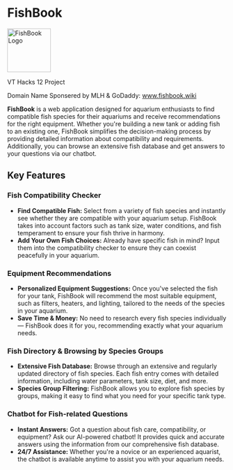# FishBook 
<img src="https://drive.google.com/uc?id=1-gTJ8RmmuYMUi0u5RSUl0DeieszTX1hE" alt="FishBook Logo" width="100" height="100">

VT Hacks 12 Project

Domain Name Sponsered by MLH & GoDaddy: www.fishbook.wiki

**FishBook** is a web application designed for aquarium enthusiasts to find compatible fish species for their aquariums and receive recommendations for the right equipment. Whether you're building a new tank or adding fish to an existing one, FishBook simplifies the decision-making process by providing detailed information about compatibility and requirements. Additionally, you can browse an extensive fish database and get answers to your questions via our chatbot.

## Key Features

### Fish Compatibility Checker
   - **Find Compatible Fish:** Select from a variety of fish species and instantly see whether they are compatible with your aquarium setup. FishBook takes into account factors such as tank size, water conditions, and fish temperament to ensure your fish thrive in harmony.
   - **Add Your Own Fish Choices:** Already have specific fish in mind? Input them into the compatibility checker to ensure they can coexist peacefully in your aquarium.

### Equipment Recommendations
   - **Personalized Equipment Suggestions:** Once you've selected the fish for your tank, FishBook will recommend the most suitable equipment, such as filters, heaters, and lighting, tailored to the needs of the species in your aquarium.
   - **Save Time & Money:** No need to research every fish species individually — FishBook does it for you, recommending exactly what your aquarium needs.

### Fish Directory & Browsing by Species Groups
   - **Extensive Fish Database:** Browse through an extensive and regularly updated directory of fish species. Each fish entry comes with detailed information, including water parameters, tank size, diet, and more.
   - **Species Group Filtering:** FishBook allows you to explore fish species by groups, making it easy to find what you need for your specific tank type.

### Chatbot for Fish-related Questions
   - **Instant Answers:** Got a question about fish care, compatibility, or equipment? Ask our AI-powered chatbot! It provides quick and accurate answers using the information from our comprehensive fish database.
   - **24/7 Assistance:** Whether you're a novice or an experienced aquarist, the chatbot is available anytime to assist you with your aquarium needs.
